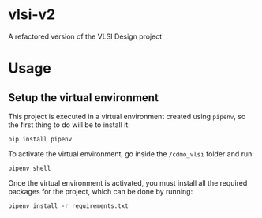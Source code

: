 # vlsi-v2
A refactored version of the VLSI Design project

# Usage

## Setup the virtual environment

This project is executed in a virtual environment created using `pipenv`, so the first thing to do will be to install
it:

```commandline
pip install pipenv
```

To activate the virtual environment, go inside the `/cdmo_vlsi` folder and run:

```commandline
pipenv shell
```

Once the virtual environment is activated, you must install all the required packages for the project, which can be done
by running:

```commandline
pipenv install -r requirements.txt
